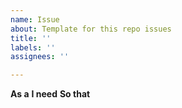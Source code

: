 ```yaml
---
name: Issue
about: Template for this repo issues
title: ''
labels: ''
assignees: ''

---
```


**As a**
**I need**
**So that**

